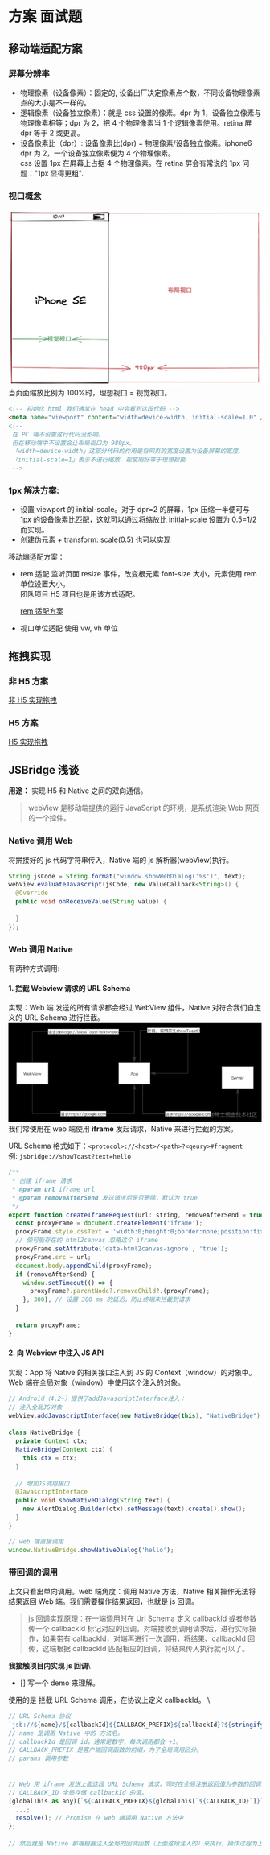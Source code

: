# 方案 面试题

## 移动端适配方案

### 屏幕分辨率

- 物理像素（设备像素）：固定的, 设备出厂决定像素点个数，不同设备物理像素点的大小是不一样的。
- 逻辑像素（设备独立像素）：就是 css 设置的像素。dpr 为 1，设备独立像素与物理像素相等；dpr 为 2，把 4 个物理像素当 1 个逻辑像素使用。retina 屏 dpr 等于 2 或更高。
- 设备像素比（dpr）: 设备像素比(dpr) = 物理像素/设备独立像素。iphone6 dpr 为 2，一个设备独立像素便为 4 个物理像素。\
  css 设置 1px 在屏幕上占据 4 个物理像素。在 retina 屏会有常说的 1px 问题："1px 显得更粗".

### 视口概念

![视口概念图](./imgs/布局视口_视觉视口_理想视口.png)
当页面缩放比例为 100%时，理想视口 = 视觉视口。

```html
<!-- 初始化 html 我们通常在 head 中会看到这段代码 -->
<meta name="viewport" content="width=device-width, initial-scale=1.0" />
<!-- 
 在 PC 端不设置这行代码没影响。
 但在移动端中不设置会让布局视口为 980px。
 「width=device-width」这部分代码的作用是将网页的宽度设置为设备屏幕的宽度。
 「initial-scale=1」表示不进行缩放，视窗刚好等于理想视窗
 -->
```

### **1px 解决方案:**

- 设置 viewport 的 initial-scale。对于 dpr=2 的屏幕，1px 压缩一半便可与 1px 的设备像素比匹配，这就可以通过将缩放比 initial-scale 设置为 0.5=1/2 而实现。
- 创建伪元素 + transform: scale(0.5) 也可以实现

移动端适配方案：

- rem 适配
  监听页面 resize 事件，改变根元素 font-size 大小，元素使用 rem 单位设置大小。\
  团队项目 H5 项目也是用该方式适配。

  [rem 适配方案](./demo/rem适配方案.html)

- 视口单位适配
  使用 vw, vh 单位

## 拖拽实现

### 非 H5 方案

[非 H5 实现拖拽](./demo/手写拖拽实现.html)

### H5 方案

[H5 实现拖拽](./demo/H5实现拖拽.html)

## JSBridge 浅谈

**用途：** 实现 H5 和 Native 之间的双向通信。

> webView 是移动端提供的运行 JavaScript 的环境，是系统渲染 Web 网页的一个控件。

### Native 调用 Web

将拼接好的 js 代码字符串传入，Native 端的 js 解析器(webView)执行。

```java
String jsCode = String.format("window.showWebDialog('%s')", text);
webView.evaluateJavascript(jsCode, new ValueCallback<String>() {
  @Override
  public void onReceiveValue(String value) {

  }
});

```

### Web 调用 Native

有两种方式调用:

#### 1. 拦截 Webview 请求的 URL Schema

实现：Web 端 发送的所有请求都会经过 WebView 组件，Native 对符合我们自定义的 URL Schema 进行拦截。
![JSBridge拦截请求](./imgs/jsbridge拦截请求.png)
我们常使用在 web 端使用 **iframe** 发起请求，Native 来进行拦截的方案。

URL Schema 格式如下：`<protocol>://<host>/<path>?<qeury>#fragment`\
 例: `jsbridge://showToast?text=hello`

```js
/**
 * 创建 iframe 请求
 * @param url iframe url
 * @param removeAfterSend 发送请求后是否删除，默认为 true
 */
export function createIframeRequest(url: string, removeAfterSend = true) {
  const proxyFrame = document.createElement('iframe');
  proxyFrame.style.cssText = 'width:0;height:0;border:none;position:fixed;top:0;left:0;';
  // 使可能存在的 html2canvas 忽略这个 iframe
  proxyFrame.setAttribute('data-html2canvas-ignore', 'true');
  proxyFrame.src = url;
  document.body.appendChild(proxyFrame);
  if (removeAfterSend) {
    window.setTimeout(() => {
      proxyFrame?.parentNode?.removeChild?.(proxyFrame);
    }, 300); // 设置 300 ms 的延迟，防止终端未拦截到请求
  }

  return proxyFrame;
}
```

#### 2. 向 Webview 中注入 JS API

实现：App 将 Native 的相关接口注入到 JS 的 Context（window）的对象中。Web 端在全局对象（window）中使用这个注入的对象。

```java
// Android（4.2+）提供了addJavascriptInterface注入：
// 注入全局JS对象
webView.addJavascriptInterface(new NativeBridge(this), "NativeBridge");

class NativeBridge {
  private Context ctx;
  NativeBridge(Context ctx) {
    this.ctx = ctx;
  }

  // 增加JS调用接口
  @JavascriptInterface
  public void showNativeDialog(String text) {
    new AlertDialog.Builder(ctx).setMessage(text).create().show();
  }
}
```

```js
// web 端直接调用
window.NativeBridge.showNativeDialog('hello');
```

### 带回调的调用

上文只看出单向调用。web 端角度：调用 Native 方法，Native 相关操作无法将结果返回 Web 端。我们需要操作结果返回，也就是 js 回调。

> js 回调实现原理：在一端调用时在 Url Schema 定义 callbackId 或者参数传一个 callbackId 标记对应的回调，对端接收到调用请求后，进行实际操作，如果带有 callbackId，对端再进行一次调用，将结果、callbackId 回传，这端根据 callbackId 匹配相应的回调，将结果传入执行就可以了。

**我接触项目内实现 js 回调**\

- [] 写一个 demo 来理解。

使用的是 拦截 URL Schema 调用，在协议上定义 callbackId。 \

```js
// URL Schema 协议
`jsb://${name}/${callbackId}${CALLBACK_PREFIX}${callbackId}?${stringifyQuery(params)}`;
// name 是调用 Native 中的 方法名。
// callbackId 是回调 id，通常是数字，每次调用都会 +1。
// CALLBACK_PREFIX 是客户端回调函数的前缀，为了全局调用区分。
// params 调用参数


// Web 用 iframe 发送上面这段 URL Schema 请求，同时在全局注册返回值为参数的回调函数。如：
// CALLBACK_ID 全局存储 callbackId 的值。
(globalThis as any)[`${CALLBACK_PREFIX}${globalThis[`${CALLBACK_ID}`]}`] = (resp) => {
  ...;
  resolve(); // Promise 在 web 端调用 Native 方法中
};

// 然后就是 Native 那端根据注入全局的回调函数（上面这段注入的）来执行，操作过程为上文 [Native 调用 Web] 的部分。

```
